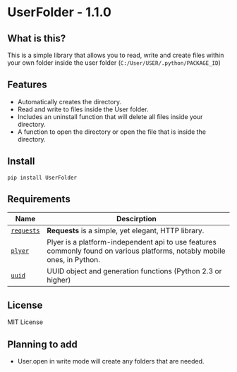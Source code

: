 # UserFolder - 1.1.0

## What is this?

This is a simple library that allows you to read, write and create files within your own folder inside the user folder (`C:/User/USER/.python/PACKAGE_ID`)

## Features

- Automatically creates the directory.
- Read and write to files inside the User folder.
- Includes an uninstall function that will delete all files inside your directory.
- A function to open the directory or open the file that is inside the directory.

## Install

`pip install UserFolder`

## Requirements

| Name | Descirption |
|--|--|
| [`requests`](https://pypi.org/project/requests/) | **Requests** is a simple, yet elegant, HTTP library. |
| [`plyer`](https://pypi.org/project/plyer/) | Plyer is a platform-independent api to use features commonly found on various platforms, notably mobile ones, in Python. |
| [`uuid`](https://pypi.org/project/uuid/) | UUID object and generation functions (Python 2.3 or higher) |

## License

MIT License

## Planning to add

- User.open in write mode will create any folders that are needed.
